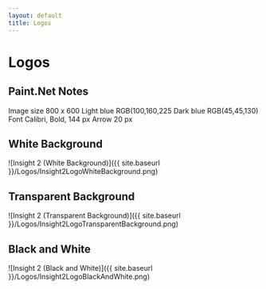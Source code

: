 ```yaml
---
layout: default
title: Logos
---
```

# Logos

## Paint.Net Notes

Image size 800 x 600
Light blue RGB(100,160,225
Dark blue RGB(45,45,130)
Font Calibri, Bold, 144 px
Arrow 20 px

## White Background

![Insight 2 (White Background)]({{ site.baseurl }}/Logos/Insight2LogoWhiteBackground.png)

## Transparent Background

![Insight 2 (Transparent Background)]({{ site.baseurl }}/Logos/Insight2LogoTransparentBackground.png)

## Black and White

![Insight 2 (Black and White)]({{ site.baseurl }}/Logos/Insight2LogoBlackAndWhite.png)
